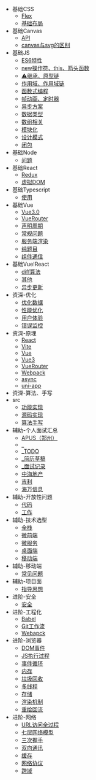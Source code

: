 - 基础CSS
  - [Flex](基础CSS/Flex.md)
  - [基础布局](基础CSS/基础布局.md)
- 基础Canvas
  - [API](基础Canvas/API.md)
  - [canvas与svg的区别](基础Canvas/canvas与svg的区别.md)
- 基础JS
  - [ES6特性](基础JS/ES6特性.md)
  - [new操作符、this、箭头函数](基础JS/new操作符、this、箭头函数.md)
  - [⚠️继承、原型链](基础JS/⚠️继承、原型链.md)
  - [作用域、作用域链](基础JS/作用域、作用域链.md)
  - [函数式编程](基础JS/函数式编程.md)
  - [帧动画、定时器](基础JS/帧动画、定时器.md)
  - [异步方案](基础JS/异步方案.md)
  - [数据类型](基础JS/数据类型.md)
  - [数组相关](基础JS/数组相关.md)
  - [模块化](基础JS/模块化.md)
  - [设计模式](基础JS/设计模式.md)
  - [闭包](基础JS/闭包.md)
- 基础Node
  - [问题](基础Node/问题.md)
- 基础React
  - [Redux](基础React/Redux.md)
  - [虚拟DOM](基础React/虚拟DOM.md)
- 基础Typescript
  - [使用](基础Typescript/使用.md)
- 基础Vue
  - [Vue3.0](基础Vue/Vue3.0.md)
  - [VueRouter](基础Vue/VueRouter.md)
  - [声明周期](基础Vue/声明周期.md)
  - [常规问题](基础Vue/常规问题.md)
  - [服务端渲染](基础Vue/服务端渲染.md)
  - [纯题目](基础Vue/纯题目.md)
  - [组件通信](基础Vue/组件通信.md)
- 基础Vue!React
  - [diff算法](基础Vue!React/diff算法.md)
  - [其他](基础Vue!React/其他.md)
  - [异步更新](基础Vue!React/异步更新.md)
- 资深-优化
  - [优化数据](资深-优化/优化数据.md)
  - [性能优化](资深-优化/性能优化.md)
  - [用户体验](资深-优化/用户体验.md)
  - [错误监控](资深-优化/错误监控.md)
- 资深-原理
  - [React](资深-原理/React.md)
  - [Vite](资深-原理/Vite.md)
  - [Vue](资深-原理/Vue.md)
  - [Vue3](资深-原理/Vue3.md)
  - [VueRouter](资深-原理/VueRouter.md)
  - [Webpack](资深-原理/Webpack.md)
  - [async](资深-原理/async.md)
  - [uni-app](资深-原理/uni-app.md)
- 资深-算法、手写
- src
  - [功能实现](资深-算法、手写/功能实现.md)
  - [源码实现](资深-算法、手写/源码实现.md)
  - [算法手写](资深-算法、手写/算法手写.md)
- 辅助-个人面试汇总
  - [APUS（郑州）](辅助-个人面试汇总/APUS（郑州）.md)
  - [_](辅助-个人面试汇总/_.md)
  - [_TODO](辅助-个人面试汇总/_TODO.md)
  - [_简历草稿](辅助-个人面试汇总/_简历草稿.md)
  - [_面试记录](辅助-个人面试汇总/_面试记录.md)
  - [中海地产](辅助-个人面试汇总/中海地产.md)
  - [吉利](辅助-个人面试汇总/吉利.md)
  - [海万信息](辅助-个人面试汇总/海万信息.md)
- 辅助-开放性问题
  - [代码](辅助-开放性问题/代码.md)
  - [工作](辅助-开放性问题/工作.md)
- 辅助-技术选型
  - [全栈](辅助-技术选型/全栈.md)
  - [微前端](辅助-技术选型/微前端.md)
  - [微服务](辅助-技术选型/微服务.md)
  - [桌面端](辅助-技术选型/桌面端.md)
  - [移动端](辅助-技术选型/移动端.md)
- 辅助-移动端
  - [常见问题](辅助-移动端/常见问题.md)
- 辅助-项目面
  - [指导思想](辅助-项目面/指导思想.md)
- 进阶-安全
  - [安全](进阶-安全/安全.md)
- 进阶-工程化
  - [Babel](进阶-工程化/Babel.md)
  - [Git工作流](进阶-工程化/Git工作流.md)
  - [Webapck](进阶-工程化/Webapck.md)
- 进阶-浏览器
  - [DOM事件](进阶-浏览器/DOM事件.md)
  - [JS执行过程](进阶-浏览器/JS执行过程.md)
  - [事件循环](进阶-浏览器/事件循环.md)
  - [内存](进阶-浏览器/内存.md)
  - [垃圾回收](进阶-浏览器/垃圾回收.md)
  - [多线程](进阶-浏览器/多线程.md)
  - [存储](进阶-浏览器/存储.md)
  - [渲染机制](进阶-浏览器/渲染机制.md)
  - [重绘回流](进阶-浏览器/重绘回流.md)
- 进阶-网络
  - [URL访问全过程](进阶-网络/URL访问全过程.md)
  - [七层网络模型](进阶-网络/七层网络模型.md)
  - [三次握手](进阶-网络/三次握手.md)
  - [双向通讯](进阶-网络/双向通讯.md)
  - [缓存](进阶-网络/缓存.md)
  - [网络协议](进阶-网络/网络协议.md)
  - [跨域](进阶-网络/跨域.md)
